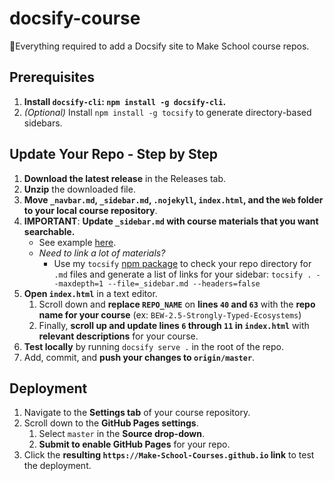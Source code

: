 # docsify-course

🌟Everything required to add a Docsify site to Make School course repos.

## Prerequisites

1. **Install `docsify-cli`: `npm install -g docsify-cli`.**
1. _(Optional)_ Install `npm install -g tocsify` to generate directory-based sidebars.

## Update Your Repo - Step by Step

1. **Download the latest release** in the Releases tab.
1. **Unzip** the downloaded file.
1. **Move `_navbar.md`, `_sidebar.md`, `.nojekyll`, `index.html`, and the `Web` folder to your local course repository**.
1. **IMPORTANT**: **Update `_sidebar.md` with course materials that you want searchable.** 
   * See example [here](https://github.com/Make-School-Courses/BEW-2.5-Strongly-Typed-Ecosystems/blob/master/_sidebar.md).
   * _Need to link a lot of materials?_
      * Use my `tocsify` [npm package](https://github.com/droxey/tocsify) to check your repo directory for `.md` files and generate a list of links for your sidebar: `tocsify . --maxdepth=1 --file=_sidebar.md --headers=false`
1. **Open `index.html`** in a text editor.
    1. Scroll down and **replace `REPO_NAME`** on **lines `40` and `63`** with the **repo name for your course** (ex: `BEW-2.5-Strongly-Typed-Ecosystems`)
    1. Finally, **scroll up and update lines `6` through `11` in `index.html`** with **relevant descriptions** for your course.
1. **Test locally** by running `docsify serve .` in the root of the repo.
1. Add, commit, and **push your changes to `origin/master`**.

## Deployment

1. Navigate to the **Settings tab** of your course repository.
1. Scroll down to the **GitHub Pages settings**.
    1. Select `master` in the **Source drop-down**.
    1. **Submit to enable GitHub Pages** for your repo.
1. Click the **resulting `https://Make-School-Courses.github.io` link** to test the deployment.
